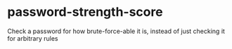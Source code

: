 # password-strength-score
Check a password for how brute-force-able it is, instead of just checking it for arbitrary rules
